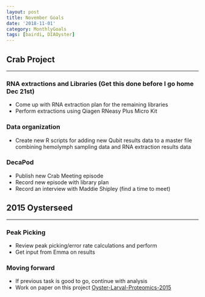 ```yaml
---
layout: post
title: November Goals
date: '2018-11-01'
category: MonthlyGoals
tags: [bairdi, DIAOyster]
---
```

## Crab Project
-----
### RNA extractions and Libraries (Get this done before I go home Dec 21st)
- Come up with RNA extraction plan for the remaining libraries
- Perform extractions using Qiagen RNeasy Plus Micro Kit
### Data organization
- Create new R scripts for adding new Qubit results data to a master file combining hemolymph sampling data and RNA extraction results data
### DecaPod
- Publish new Crab Meeting episode
- Record new episode with library plan
- Record an interview with Maddie Shipley (find a time to meet)

## 2015 Oysterseed
-----
### Peak Picking
- Review peak picking/error rate calculations and perform
- Get input from Emma on results
### Moving forward
- If previous task is good to go, continue with analysis
- Work on paper on this project [Oyster-Larval-Proteomics-2015](https://docs.google.com/document/d/1OaYNzlOJr5QibCYt8--GMNGvXlzHPR9_daCkNUVkj-U/edit)
